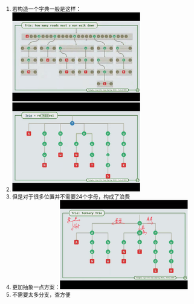 1. 若构造一个字典一般是这样：<img src="res/02.构造字典/image-20220810154434036.png" alt="image-20220810154434036" style="zoom:33%;" />
2. <img src="res/02.构造字典/image-20220810154621712.png" alt="image-20220810154621712" style="zoom:33%;" />
3. 但是对于很多位置并不需要24个字母，构成了浪费
4. 更加抽象一点方案：<img src="res/02.构造字典/image-20220810154553443.png" alt="image-20220810154553443" style="zoom:33%;" />
5. 不需要太多分支，查方便